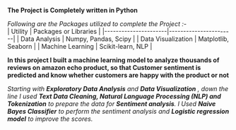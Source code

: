 **The Project is Completely written in Python**<br>

*Following are the Packages utilized to complete the Project :-*<br>
| Utility              | Packages or Libraries            |
|----------------------|-----------------------|
| Data Analysis        | Numpy, Pandas, Scipy  |
| Data Visualization   | Matplotlib, Seaborn   |
|   Machine Learning     | Scikit-learn, NLP          |

**In this project I built a machine learning model to analyze thousands of reviews on amazon echo product, so that Customer sentiment is predicted and know whether customers are happy with the product or not** 

*Starting with **Exploratory Data Analysis** and **Data Visualization** , down the line I used **Text Data Cleaning, Natural Language Processing (NLP) and Tokenization** to prepare the data for **Sentiment analysis**. I Used **Naive Bayes Classifier** to perform the sentiment analysis and **Logistic regression model** to improve the scores.*
